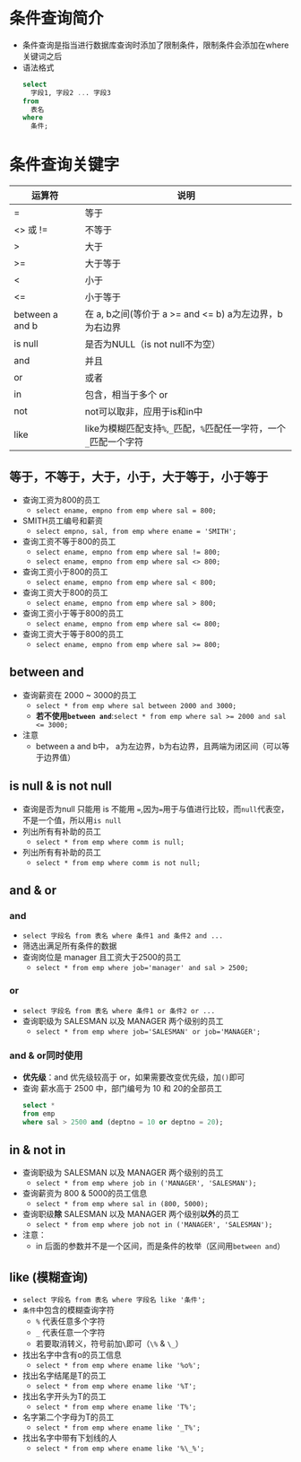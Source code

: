 # 条件查询简介
* 条件查询是指当进行数据库查询时添加了限制条件，限制条件会添加在where关键词之后
* 语法格式
  ```sql
  select 
    字段1, 字段2 ... 字段3
  from 
    表名
  where 
    条件;
  ```

# 条件查询关键字
  |运算符|说明|
  |--|--|
  |=|等于|
  |<> 或 !=|不等于|
  |>|大于|
  |>=|大于等于|
  |<|小于|
  |<=|小于等于|
  |between a and b|在 a, b之间(等价于 a >= and <= b) a为左边界，b为右边界|
  |is null|是否为NULL（is not null不为空）|
  |and|并且|
  |or|或者|
  |in|包含，相当于多个 or|
  |not|not可以取非，应用于is和in中|
  |like|like为模糊匹配支持`%`,`_`匹配，`%`匹配任一字符，一个`_`匹配一个字符 |

## 等于，不等于，大于，小于，大于等于，小于等于
* 查询工资为800的员工
  * `select ename, empno from emp where sal = 800;`
* SMITH员工编号和薪资
  * `select empno, sal, from emp where ename = 'SMITH';`
* 查询工资不等于800的员工
  * `select ename, empno from emp where sal != 800;`
  * `select ename, empno from emp where sal <> 800;`
* 查询工资小于800的员工
  * `select ename, empno from emp where sal < 800;`
* 查询工资大于800的员工
  * `select ename, empno from emp where sal > 800;`
* 查询工资小于等于800的员工
  * `select ename, empno from emp where sal <= 800;`
* 查询工资大于等于800的员工
  * `select ename, empno from emp where sal >= 800;`

## between and
* 查询薪资在 2000 ~ 3000的员工
  * `select * from emp where sal between 2000 and 3000;`
  * **若不使用`between and`**:`select * from emp where sal >= 2000 and sal <= 3000;`
* 注意
  * between a and b中， a为左边界，b为右边界，且两端为闭区间（可以等于边界值） 

## is null & is not null
* 查询是否为null 只能用 is 不能用 `=`,因为`=`用于与值进行比较，而`null`代表空，不是一个值，所以用`is null`
* 列出所有有补助的员工
  * `select * from emp where comm is null;` 
* 列出所有有补助的员工
  * `select * from emp where comm is not null;`

## and & or
### and
* `select 字段名 from 表名 where 条件1 and 条件2 and ...`
* 筛选出满足所有条件的数据
* 查询岗位是 manager 且工资大于2500的员工
  * `select * from emp where job='manager' and sal > 2500;`

### or
* `select 字段名 from 表名 where 条件1 or 条件2 or ...`
* 查询职级为 SALESMAN 以及 MANAGER 两个级别的员工
  * `select * from emp where job='SALESMAN' or job='MANAGER';`

### and & or同时使用
* **优先级**：and 优先级较高于 or，如果需要改变优先级，加`()`即可
* 查询 薪水高于 2500 中，部门编号为 10 和 20的全部员工
  ```sql
  select *
  from emp
  where sal > 2500 and (deptno = 10 or deptno = 20);
  ```

## in & not in
* 查询职级为 SALESMAN 以及 MANAGER 两个级别的员工
  * `select * from emp where job in ('MANAGER', 'SALESMAN');`
* 查询薪资为 800 & 5000的员工信息
  * `select * from emp where sal in (800, 5000);`
* 查询职级**除** SALESMAN 以及 MANAGER 两个级别**以外**的员工
  * `select * from emp where job not in ('MANAGER', 'SALESMAN');`
* 注意：
  * in 后面的参数并不是一个区间，而是条件的枚举（区间用`between and`）

## like (模糊查询)
* `select 字段名 from 表名 where 字段名 like '条件';`
* `条件`中包含的模糊查询字符
  * `%` 代表任意多个字符
  * `_` 代表任意一个字符
  * 若要取消转义，符号前加`\`即可（`\%` & `\_`）
* 找出名字中含有o的员工信息
  * `select * from emp where ename like '%o%';`
* 找出名字结尾是T的员工
  * `select * from emp where ename like '%T';`
* 找出名字开头为T的员工
  * `select * from emp where ename like 'T%';`
* 名字第二个字母为T的员工
  * `select * from emp where ename like '_T%';`
* 找出名字中带有下划线的人
  * `select * from emp where ename like '%\_%';`



